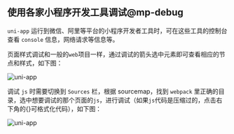 ## 使用各家小程序开发工具调试@mp-debug

`uni-app` 运行到微信、阿里等平台的小程序开发者工具时，可在这些工具的控制台查看 `console` 信息，网络请求等信息等。

页面样式调试和一般的`web`项目一样，通过调试的箭头选中元素即可查看相应的节点和样式，如下图：

![uni-app](https://qiniu-web-assets.dcloud.net.cn/unidoc/zh/debug1.png)

调试 `js` 时需要切换到 `Sources` 栏，根据 sourcemap，找到 `webpack` 里正确的目录，选中想要调试的那个页面的`js`，进行调试（如果`js`代码是压缩过的，点击右下角的{}可格式化代码），如下图：

![uni-app](https://qiniu-web-assets.dcloud.net.cn/unidoc/zh/debug2.png)